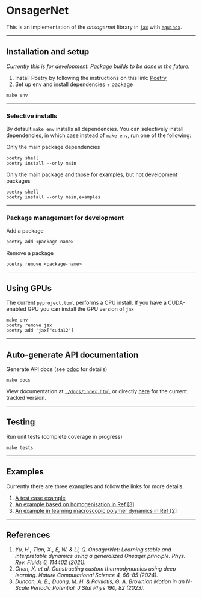 # OnsagerNet

This is an implementation of the *onsagernet* library in [`jax`](https://jax.readthedocs.io/en/latest/)
with [`equinox`](https://docs.kidger.site/equinox/).

---

## Installation and setup

*Currently this is for development. Package builds to be done in the future.*


1. Install Poetry by following the instructions on this link: [Poetry](https://python-poetry.org/docs/#installation) 
2. Set up env and install dependencies + package
```shell
make env
```

---

### Selective installs

By default `make env` installs all dependencies.
You can selectively install dependencies, in which case instead of `make env`, run one of the following:

Only the main package dependencies
```shell
poetry shell
poetry install --only main
```

Only the main package and those for examples, but not development packages
```shell
poetry shell
poetry install --only main,examples
```

---

### Package management for development

Add a package
```shell
poetry add <package-name>
```

Remove a package
```shell
poetry remove <package-name>
```

---

## Using GPUs

The current `pyproject.toml` performs a CPU install.
If you have a CUDA-enabled GPU you can install the GPU version of `jax`
```shell
make env
poetry remove jax
poetry add 'jax["cuda12"]'
```

---

## Auto-generate API documentation

Generate API docs (see [pdoc](https://pdoc3.github.io/pdoc/) for details)
```shell
make docs
```
View documentation at [`./docs/index.html`](./docs/) or directly [here](https://liqianxiao.github.io/Research-OnsagerNetJax/onsagernet.html)
for the current tracked version.

---

## Testing

Run unit tests (complete coverage in progress)
```shell
make tests
```

---

## Examples

Currently there are three examples and follow the links for more details.
1. [A test case example](./examples/test_case/README.md)
2. [An example based on homogenisation in Ref [3]](./examples/n_scale_potential/README.md)
3. [An example in learning macroscopic polymer dynamics in Ref [2]](./examples/polymer_dynamics/README.md)

---

## References

1. *Yu, H., Tian, X., E, W. & Li, Q. OnsagerNet: Learning stable and interpretable dynamics using a generalized Onsager principle. Phys. Rev. Fluids 6, 114402 (2021).*
2. *Chen, X. et al. Constructing custom thermodynamics using deep learning. Nature Computational Science 4, 66–85 (2024).*
3. *Duncan, A. B., Duong, M. H. & Pavliotis, G. A. Brownian Motion in an N-Scale Periodic Potential. J Stat Phys 190, 82 (2023).*
